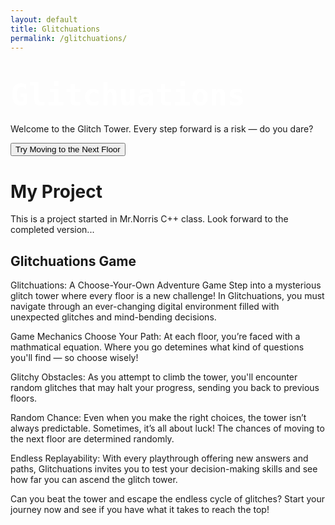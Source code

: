 ```yaml
---
layout: default
title: Glitchuations
permalink: /glitchuations/
---
```

<!-- Inline CSS for glitch effect (just on this page) -->
<style>
    <!-- Background glitch effect. -->
body {
  background: #0d0d0d;
  color: white;
  overflow-x: hidden;
  animation: bgFlicker 8s infinite linear;
  background-image: repeating-linear-gradient(
    0deg,
    rgba(0, 255, 255, 0.03),
    rgba(0, 255, 255, 0.03) 1px,
    transparent 1px,
    transparent 2px
  );
}

@keyframes bgFlicker {
  0%, 100% {
    filter: hue-rotate(0deg) brightness(1);
  }
  25% {
    filter: hue-rotate(20deg) brightness(1.1);
  }
  50% {
    filter: hue-rotate(-20deg) brightness(0.9);
  }
  75% {
    filter: hue-rotate(10deg) brightness(1.05);
  }
}

.glitch {
  font-family: monospace;
  position: relative;
  display: inline-block;
  color: white;
  font-size: 48px;
}

.glitch::before,
.glitch::after {
  content: attr(data-text);
  position: absolute;
  top: 0;
  left: 0;
  overflow: hidden;
}

.glitch::before {
  left: 1px;
  text-shadow: -1px 0 lime;
  animation: glitch 2s infinite linear alternate-reverse;
}

.glitch::after {
  left: -1px;
  text-shadow: -1px 0 cyan;
  animation: glitch 2.5s infinite linear alternate-reverse;
}

@keyframes glitch {
  0% {
    clip: rect(0, 9999px, 0, 0);
  }
  10% {
    clip: rect(0, 9999px, 20px, 0);
  }
  20% {
    clip: rect(0, 9999px, 5px, 0);
  }
  30% {
    clip: rect(0, 9999px, 10px, 0);
  }
  100% {
    clip: rect(0, 9999px, 0, 0);
  }
}

<!-- Heading glitch effect-->
.glitch {
  font-family: monospace;
  position: relative;
  display: inline-block;
  color: white;
  font-size: 48px;
}
.glitch::before,
.glitch::after {
  content: attr(data-text);
  position: absolute;
  top: 0;
  left: 0;
  overflow: hidden;
}
.glitch::before {
  left: 1px;
  text-shadow: -1px 0 lime;
  animation: glitch 2s infinite linear alternate-reverse;
}
.glitch::after {
  left: -1px;
  text-shadow: -1px 0 cyan;
  animation: glitch 2.5s infinite linear alternate-reverse;
}
@keyframes glitch {
  0% {
    clip: rect(0, 9999px, 0, 0);
  }
  10% {
    clip: rect(0, 9999px, 20px, 0);
  }
  20% {
    clip: rect(0, 9999px, 5px, 0);
  }
  30% {
    clip: rect(0, 9999px, 10px, 0);
  }
  100% {
    clip: rect(0, 9999px, 0, 0);
  }
}
</style>

# <span class="glitch" data-text="Glitchuations">Glitchuations</span>


Welcome to the Glitch Tower. Every step forward is a risk — do you dare?

<button onclick="moveFloor()">Try Moving to the Next Floor</button>
<p id="result"></p>

<script>
function moveFloor() {
  const chance = Math.random();
  if (chance > 0.6) {
    document.getElementById("result").innerText = "✨ You move up a floor!";
  } else {
    document.getElementById("result").innerText = "💥 Glitch! You’re stuck.";
  }
}
</script>

# My Project

<!-- This section is for the introduction, which is still being written. -->
This is a project started in Mr.Norris C++ class. Look forward to the completed version...

## Glitchuations Game

<!-- The next section will explain the gameplay mechanics. -->
Glitchuations: A Choose-Your-Own Adventure Game
Step into a mysterious glitch tower where every floor is a new challenge! In Glitchuations, you must navigate through an ever-changing digital environment filled with unexpected glitches and mind-bending decisions.

Game Mechanics
Choose Your Path: At each floor, you’re faced with a mathmatical equation. Where you go detemines what kind of questions you'll find  — so choose wisely!

Glitchy Obstacles: As you attempt to climb the tower, you'll encounter random glitches that may halt your progress, sending you back to previous floors.

Random Chance: Even when you make the right choices, the tower isn’t always predictable. Sometimes, it’s all about luck! The chances of moving to the next floor are determined randomly.

Endless Replayability: With every playthrough offering new answers and paths, Glitchuations invites you to test your decision-making skills and see how far you can ascend the glitch tower.

Can you beat the tower and escape the endless cycle of glitches? Start your journey now and see if you have what it takes to reach the top!
